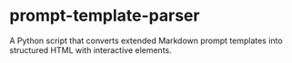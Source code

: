 # prompt-template-parser
A Python script that converts extended Markdown prompt templates into structured HTML with interactive elements.
